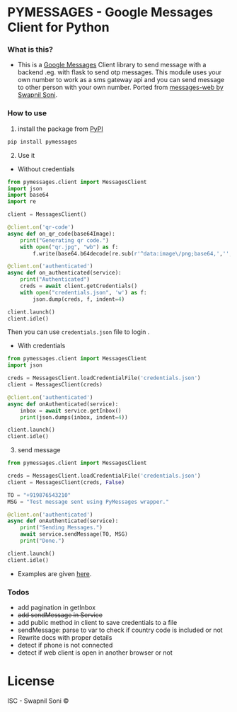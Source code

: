 # PYMESSAGES - Google Messages Client for Python

### What is this?
- This is a [Google Messages](https://messages.android.com) Client library to send message with a backend .eg. with flask to send otp messages. This module uses your own number to work as a sms gateway api and you can send message to other person with your own number. Ported from [messages-web by Swapnil Soni](https://github.com/SwapnilSoni1999/messages-web).

### How to use

1. install the package from [PyPI](https://pypi.org/project/pymessages/)

```sh
pip install pymessages
```

2. Use it

- Without credentials

```python
from pymessages.client import MessagesClient
import json
import base64
import re

client = MessagesClient()

@client.on('qr-code')
async def on_qr_code(base64Image):
    print("Generating qr code.")
    with open("qr.jpg", "wb") as f:
        f.write(base64.b64decode(re.sub(r'^data:image\/png;base64,','',base64Image)))

@client.on('authenticated')
async def on_authenticated(service):
    print("Authenticated")
    creds = await client.getCredentials()
    with open("credentials.json", 'w') as f:
        json.dump(creds, f, indent=4)

client.launch()
client.idle()
```
Then you can use `credentials.json` file to login .

- With credentials

```python
from pymessages.client import MessagesClient
import json

creds = MessagesClient.loadCredentialFile('credentials.json')
client = MessagesClient(creds)

@client.on('authenticated')
async def onAuthenticated(service):
    inbox = await service.getInbox()
    print(json.dumps(inbox, indent=4))

client.launch()
client.idle()
```

3. send message

```python
from pymessages.client import MessagesClient

creds = MessagesClient.loadCredentialFile('credentials.json')
client = MessagesClient(creds, False)

TO = "+919876543210"
MSG = "Test message sent using PyMessages wrapper."

@client.on('authenticated')
async def onAuthenticated(service):
    print("Sending Messages.")
    await service.sendMessage(TO, MSG)
    print("Done.")

client.launch()
client.idle()
```

- Examples are given [here](https://github.com/shivamsn97/pymessages/tree/main/examples).

### Todos
- add pagination in getInbox
- ~~add sendMessage in Service~~
- add public method in client to save credentials to a file
- sendMessage: parse to var to check if country code is included or not
- Rewrite docs with proper details
- detect if phone is not connected
- detect if web client is open in another browser or not

# License 
ISC - Swapnil Soni &copy;